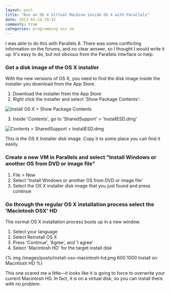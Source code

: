 ```yaml
---
layout: post
title: "Run an OS X Virtual Machine inside OS X with Parallels"
date: 2013-02-24 19:32
comments: true
categories: programming osx vm
---
```


I was able to do this with Parallels 8. There was some conflicting information on the forums, and no clear answer, so I thought I would write it up.
It's easy to do, but not obvious from the Parallels interface or help:

### Get a disk image of the OS X installer

With the new versions of OS X, you need to find the disk image inside the installer you download from the App Store.

1. Download the installer from the App Store
2. Right click the installer and select 'Show Package Contents':
    
  ![Install OS X > Show Package Contents](/images/posts/install-osx-show-package-contents.png)

3. Inside 'Contents', go to 'SharedSupport' > 'InstallESD.dmg'
    
  ![Contents > SharedSupport > InstallESD.dmg](/images/posts/install-osx-contents-installesd.png)

  This is the OS X Installer disk image. Copy it to some place you can find it easily.


### Create a new VM in Parallels and select "Install Windows or another OS from DVD or image file"

1. File > New
2. Select 'Install Windows or another OS from DVD or image file'
3. Select the OS X installer disk image that you just found and press continue

### Go through the regular OS X installation process select the 'Macintosh OSX' HD

The normal OS X installation process boots up in a new window.
  
1. Select your language
2. Select Reinstall OS X
3. Press 'Continue', 'Agree', and 'I agree'
4. Select 'Macintosh HD' for the target install disk

  {% img /images/posts/install-osx-macintosh-hd.png 600 1000 Install on Macintosh HD %}  

  This one scared me a little—it looks like it is going to force to overwrite your current Macintosh HD. 
  In fact, it is on a virtual disk, so you can install there with no problem.